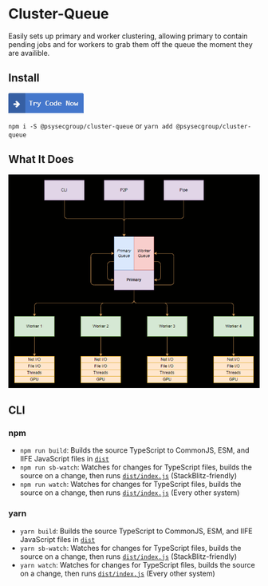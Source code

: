 # Cluster-Queue

Easily sets up primary and worker clustering, allowing primary to contain pending jobs and for workers to grab them off the queue the moment they are availible.

## Install

[![Try on StackBlitz](/docs/try.png)](https://stackblitz.com/edit/psysecgroup-cluster-queue)

`npm i -S @psysecgroup/cluster-queue` or `yarn add @psysecgroup/cluster-queue`

## What It Does

![Try on StackBlitz](/docs/concept.png)

## CLI

### npm

- `npm run build`: Builds the source TypeScript to CommonJS, ESM, and IIFE JavaScript files in [`dist`](dist)
- `npm run sb-watch`: Watches for changes for TypeScript files, builds the source on a change, then runs [`dist/index.js`](dist/index.js) (StackBlitz-friendly)
- `npm run watch`: Watches for changes for TypeScript files, builds the source on a change, then runs [`dist/index.js`](dist/index.js) (Every other system)

### yarn

- `yarn build`: Builds the source TypeScript to CommonJS, ESM, and IIFE JavaScript files in [`dist`](dist)
- `yarn sb-watch`: Watches for changes for TypeScript files, builds the source on a change, then runs [`dist/index.js`](dist/index.js) (StackBlitz-friendly)
- `yarn watch`: Watches for changes for TypeScript files, builds the source on a change, then runs [`dist/index.js`](dist/index.js) (Every other system)
